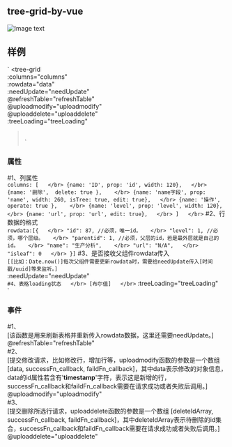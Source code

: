 tree-grid-by-vue  
-------
![Image text](https://github.com/lky5230/tree-grid-by-vue/blob/master/src/assets/demo.png)
## 样例
`
<tree-grid   </br>
    :columns="columns"   </br>
    :rowdata="data"   </br>
    :needUpdate="needUpdate"   </br>
    @refreshTable="refreshTable"   </br>
    @uploadmodify="uploadmodify"   </br>
    @uploaddelete="uploaddelete"   </br>
    :treeLoading="treeLoading"   </br>
></tree-grid>   </br>
`
### 属性
#1、列属性  </br>
`
columns: [   </br>
    {name: 'ID', prop: 'id', width: 120},   </br>
    {name: '删除',  delete: true },    </br>
    {name: 'name字段', prop: 'name', width: 260, isTree: true, edit: true},   </br>
    {name: '操作',  operate: true },    </br>
    {name: 'level', prop: 'level', width: 120},   </br>
    {name: 'url', prop: 'url', edit: true},   </br>
]   </br>
`
#2、行数据的格式   </br>
`
rowdata:[{   </br>
    "id": 87, //必须，唯一id。   </br>
    "level": 1, //必须，哪个层级。   </br>
    "parentid": 1, //必须，父层的id，若是最外层就是自己的id。   </br>
    "name": "生产分析",    </br>
    "url": "N/A",   </br>
    "isleaf": 0   </br>
}]
`
#3、是否接收父组件rowdata传入  </br>
`
[[比如：Date.now()]每次父组件需要更新rowdata时，需要给needUpdate传入[时间戳/uuid]等来监听。] ` </br>
:needUpdate="needUpdate"    </br>
`
#4、表格loading状态   </br>
[布尔值]   </br>
`
:treeLoading="treeLoading"    </br>
`
### 事件
#1、   </br>
[该函数是用来刷新表格并重新传入rowdata数据，这里还需要needUpdate。]   </br>
@refreshTable="refreshTable"   </br>
#2、   </br>
[提交修改请求，比如修改行，增加行等，uploadmodify函数的参数是一个数组 [data, successFn_callback, faildFn_callback]，其中data表示修改的对象信息，data的id属性若含有'__timestamp__'字符，表示这是新增的行，successFn_callback和faildFn_callback需要在请求成功或者失败后调用。]   </br>
@uploadmodify="uploadmodify"   </br>
#3、   </br>
[提交删除所选行请求，uploaddelete函数的参数是一个数组 [deleteIdArray, successFn_callback, faildFn_callback]，其中deleteIdArray表示待删除的id集合，successFn_callback和faildFn_callback需要在请求成功或者失败后调用。]   </br>
@uploaddelete="uploaddelete"   </br>
